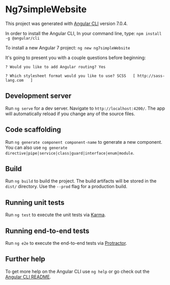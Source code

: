 # Ng7simpleWebsite

This project was generated with [Angular CLI](https://github.com/angular/angular-cli) version 7.0.4.

In order to install the Angular CLI, In your command line, type:  `npm install -g @angular/cli`

To install a new Angular 7 project: `ng new ng7simpleWebsite`

It's going to present you with a couple questions before beginning:

`? Would you like to add Angular routing? Yes`

`? Which stylesheet format would you like to use? SCSS   [ http://sass-lang.com   ]`

## Development server

Run `ng serve` for a dev server. Navigate to `http://localhost:4200/`. The app will automatically reload if you change any of the source files.

## Code scaffolding

Run `ng generate component component-name` to generate a new component. You can also use `ng generate directive|pipe|service|class|guard|interface|enum|module`.

## Build

Run `ng build` to build the project. The build artifacts will be stored in the `dist/` directory. Use the `--prod` flag for a production build.

## Running unit tests

Run `ng test` to execute the unit tests via [Karma](https://karma-runner.github.io).

## Running end-to-end tests

Run `ng e2e` to execute the end-to-end tests via [Protractor](http://www.protractortest.org/).

## Further help

To get more help on the Angular CLI use `ng help` or go check out the [Angular CLI README](https://github.com/angular/angular-cli/blob/master/README.md).
